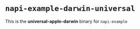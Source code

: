 # `napi-example-darwin-universal`

This is the **universal-apple-darwin** binary for `napi-example`
